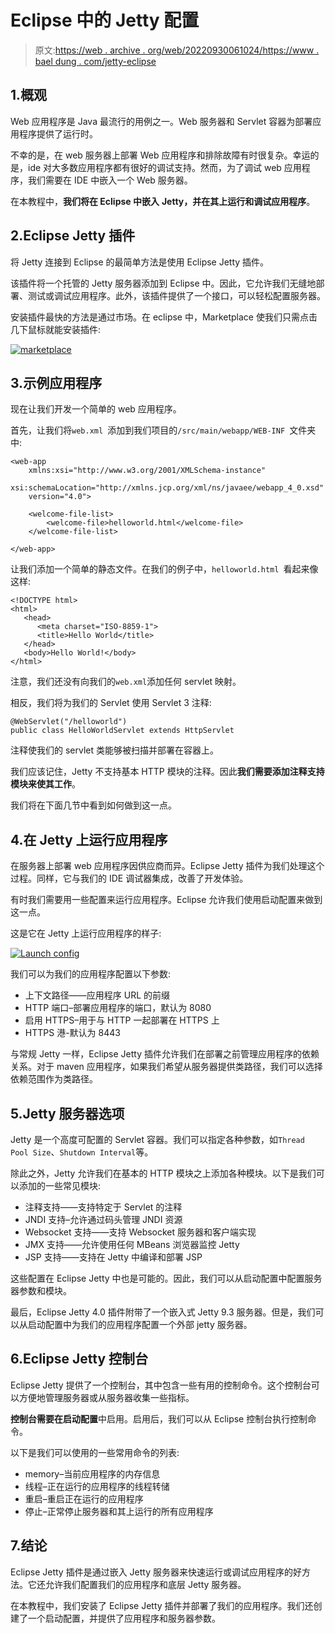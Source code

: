 # Eclipse 中的 Jetty 配置

> 原文:[https://web . archive . org/web/20220930061024/https://www . bael dung . com/jetty-eclipse](https://web.archive.org/web/20220930061024/https://www.baeldung.com/jetty-eclipse)

## 1.概观

Web 应用程序是 Java 最流行的用例之一。Web 服务器和 Servlet 容器为部署应用程序提供了运行时。

不幸的是，在 web 服务器上部署 Web 应用程序和排除故障有时很复杂。幸运的是，ide 对大多数应用程序都有很好的调试支持。然而，为了调试 web 应用程序，我们需要在 IDE 中嵌入一个 Web 服务器。

在本教程中，**我们将在 Eclipse 中嵌入** **Jetty，并在其上运行和调试应用程序**。

## 2.Eclipse Jetty 插件

将 Jetty 连接到 Eclipse 的最简单方法是使用 Eclipse Jetty 插件。

该插件将一个托管的 Jetty 服务器添加到 Eclipse 中。因此，它允许我们无缝地部署、测试或调试应用程序。此外，该插件提供了一个接口，可以轻松配置服务器。

安装插件最快的方法是通过市场。在 eclipse 中，Marketplace 使我们只需点击几下鼠标就能安装插件:

[![marketplace](../Images/e2a23e140c8e2a03fed21988f56fb750.png)](/web/20221129013521/https://www.baeldung.com/wp-content/uploads/2018/08/marketplace.jpg)

## 3.示例应用程序

现在让我们开发一个简单的 web 应用程序。

首先，让我们将`web.xml `添加到我们项目的`/src/main/webapp/WEB-INF `文件夹中:

```
<web-app 
	xmlns:xsi="http://www.w3.org/2001/XMLSchema-instance"
	xsi:schemaLocation="http://xmlns.jcp.org/xml/ns/javaee/webapp_4_0.xsd"
	version="4.0">

	<welcome-file-list>
		<welcome-file>helloworld.html</welcome-file>
	</welcome-file-list>

</web-app>
```

让我们添加一个简单的静态文件。在我们的例子中，`helloworld.html `看起来像这样:

```
<!DOCTYPE html>
<html>
   <head>
      <meta charset="ISO-8859-1">
      <title>Hello World</title>
   </head>
   <body>Hello World!</body>
</html>
```

注意，我们还没有向我们的`web.xml`添加任何 servlet 映射。

相反，我们将为我们的 Servlet 使用 Servlet 3 注释:

```
@WebServlet("/helloworld")
public class HelloWorldServlet extends HttpServlet
```

注释使我们的 servlet 类能够被扫描并部署在容器上。

我们应该记住，Jetty 不支持基本 HTTP 模块的注释。因此**我们需要添加注释支持模块来使其工作**。

我们将在下面几节中看到如何做到这一点。

## 4.在 Jetty 上运行应用程序

在服务器上部署 web 应用程序因供应商而异。Eclipse Jetty 插件为我们处理这个过程。同样，它与我们的 IDE 调试器集成，改善了开发体验。

有时我们需要用一些配置来运行应用程序。Eclipse 允许我们使用启动配置来做到这一点。

这是它在 Jetty 上运行应用程序的样子:

[![Launch config](../Images/41c2b1fc2651ec46a2ea4fdb4227d695.png)](/web/20221129013521/https://www.baeldung.com/wp-content/uploads/2018/08/Launch-config.jpg)

我们可以为我们的应用程序配置以下参数:

*   上下文路径——应用程序 URL 的前缀
*   HTTP 端口–部署应用程序的端口，默认为 8080
*   启用 HTTPS–用于与 HTTP 一起部署在 HTTPS 上
*   HTTPS 港-默认为 8443

与常规 Jetty 一样，Eclipse Jetty 插件允许我们在部署之前管理应用程序的依赖关系。对于 maven 应用程序，如果我们希望从服务器提供类路径，我们可以选择依赖范围作为类路径。

## 5.Jetty 服务器选项

Jetty 是一个高度可配置的 Servlet 容器。我们可以指定各种参数，如`Thread Pool Size`、`Shutdown Interval`等。

除此之外，Jetty 允许我们在基本的 HTTP 模块之上添加各种模块。以下是我们可以添加的一些常见模块:

*   注释支持——支持特定于 Servlet 的注释
*   JNDI 支持–允许通过码头管理 JNDI 资源
*   Websocket 支持——支持 Websocket 服务器和客户端实现
*   JMX 支持——允许使用任何 MBeans 浏览器监控 Jetty
*   JSP 支持——支持在 Jetty 中编译和部署 JSP

这些配置在 Eclipse Jetty 中也是可能的。因此，我们可以从启动配置中配置服务器参数和模块。

最后，Eclipse Jetty 4.0 插件附带了一个嵌入式 Jetty 9.3 服务器。但是，我们可以从启动配置中为我们的应用程序配置一个外部 jetty 服务器。

## 6.Eclipse Jetty 控制台

Eclipse Jetty 提供了一个控制台，其中包含一些有用的控制命令。这个控制台可以方便地管理服务器或从服务器收集一些指标。

**控制台需要在启动配置**中启用。启用后，我们可以从 Eclipse 控制台执行控制命令。

以下是我们可以使用的一些常用命令的列表:

*   memory–当前应用程序的内存信息
*   线程–正在运行的应用程序的线程转储
*   重启–重启正在运行的应用程序
*   停止–正常停止服务器和其上运行的所有应用程序

## 7.结论

Eclipse Jetty 插件是通过嵌入 Jetty 服务器来快速运行或调试应用程序的好方法。它还允许我们配置我们的应用程序和底层 Jetty 服务器。

在本教程中，我们安装了 Eclipse Jetty 插件并部署了我们的应用程序。我们还创建了一个启动配置，并提供了应用程序和服务器参数。